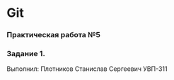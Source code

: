 # Git 
### Практическая работа №5 
### Задание 1. 
Выполнил: 
Плотников Станислав Сергеевич
УВП-311
